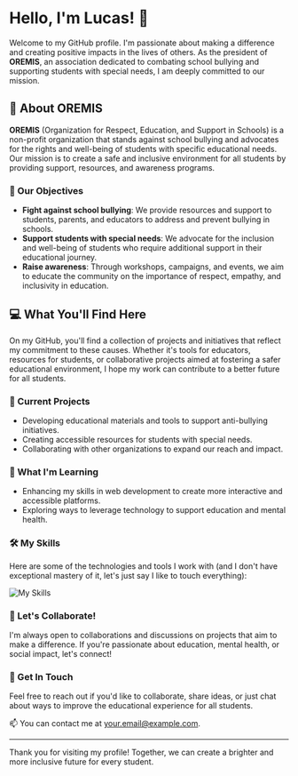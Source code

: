 # Hello, I'm Lucas! 👋

Welcome to my GitHub profile. I'm passionate about making a difference and creating positive impacts in the lives of others. As the president of **OREMIS**, an association dedicated to combating school bullying and supporting students with special needs, I am deeply committed to our mission.

## 🌟 About OREMIS

**OREMIS** (Organization for Respect, Education, and Support in Schools) is a non-profit organization that stands against school bullying and advocates for the rights and well-being of students with specific educational needs. Our mission is to create a safe and inclusive environment for all students by providing support, resources, and awareness programs.

### 🎯 Our Objectives
- **Fight against school bullying**: We provide resources and support to students, parents, and educators to address and prevent bullying in schools.
- **Support students with special needs**: We advocate for the inclusion and well-being of students who require additional support in their educational journey.
- **Raise awareness**: Through workshops, campaigns, and events, we aim to educate the community on the importance of respect, empathy, and inclusivity in education.

## 💻 What You'll Find Here

On my GitHub, you'll find a collection of projects and initiatives that reflect my commitment to these causes. Whether it's tools for educators, resources for students, or collaborative projects aimed at fostering a safer educational environment, I hope my work can contribute to a better future for all students.

### 🔭 Current Projects
- Developing educational materials and tools to support anti-bullying initiatives.
- Creating accessible resources for students with special needs.
- Collaborating with other organizations to expand our reach and impact.

### 🌱 What I'm Learning
- Enhancing my skills in web development to create more interactive and accessible platforms.
- Exploring ways to leverage technology to support education and mental health.

### 🛠 My Skills
Here are some of the technologies and tools I work with (and I don't have exceptional mastery of it, let's just say I like to touch everything):

![My Skills](https://skillicons.dev/icons?i=html,css,js,php,laravel,mysql,git,github,vscode,discord,gmail&theme=light)

### 👯 Let's Collaborate!
I'm always open to collaborations and discussions on projects that aim to make a difference. If you're passionate about education, mental health, or social impact, let's connect!

### 💬 Get In Touch
Feel free to reach out if you'd like to collaborate, share ideas, or just chat about ways to improve the educational experience for all students.

📫 You can contact me at [your.email@example.com](mailto:your.email@example.com).

---

Thank you for visiting my profile! Together, we can create a brighter and more inclusive future for every student.
